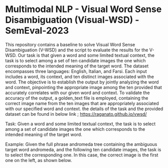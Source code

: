# Multimodal NLP - Visual Word Sense Disambiguation (Visual-WSD) - SemEval-2023

This repository contains a baseline to solve Visual Word Sense Disambiguation (V-WSD) and the script to evaluate the results for the V-WSD.
Our task is that given a word and some limited textual context, the task is to select among a set of ten candidate images the one which corresponds to the intended meaning of the target word. The dataset encompasses three languages: English, Italian, and Farsi. Each input includes a word, its context, and ten distinct images associated with the word. The objective is to establish the output by jointly analyzing the word and context, pinpointing the appropriate image among the ten provided that accurately correlates with our given word and context. To validate the accuracy of the output, a golden_text file is employed, containing the correct image name from the ten images that are appropriately associated with our specified word and context.
the details of the task and the provided dataset can be found in below link ;
https://raganato.github.io/vwsd/


Task: Given a word and some limited textual context, the task is to select among a set of candidate images the one which corresponds to the intended meaning of the target word.

Example: Given the full phrase andromeda tree containing the ambiguous target word andromeda, and the following ten candidate images, the task is to select the corresponding one. In this case, the correct image is the first one on the left, as shown below.
